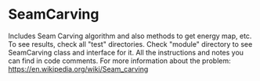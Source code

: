# SeamCarving
Includes Seam Carving algorithm and also methods to get energy map, etc.
To see results, check all "test" directories.
Check "module" directory to see SeamCarving class and interface for it.
All the instructions and notes you can find in code comments.
For more information about the problem: https://en.wikipedia.org/wiki/Seam_carving
